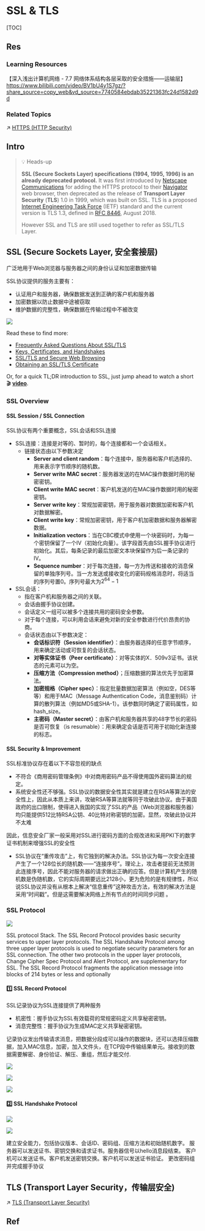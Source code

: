 # SSL & TLS

[TOC]



## Res
### Learning Resources
【深入浅出计算机网络 - 7.7 网络体系结构各层采取的安全措施——运输层】 https://www.bilibili.com/video/BV1bU4y1S7gz/?share_source=copy_web&vd_source=7740584ebdab35221363fc24d1582d9d

### Related Topics
↗ [HTTPS (HTTP Security)](../../📱%20Application%20Layer%20Security%20Protocols/HTTPS%20(HTTP%20Security)/HTTPS%20(HTTP%20Security).md) 



## Intro
> 💡 Heads-up
>
> **SSL (Secure Sockets Layer) specifications (1994, 1995, 1996) is an already deprecated protocol.**  It was first introduced by [Netscape Communications](https://en.wikipedia.org/wiki/Netscape_Communications) for adding the HTTPS protocol to their [Navigator](https://en.wikipedia.org/wiki/Netscape_Navigator) web browser, then deprecated as the release of **Transport Layer Security** (**TLS**) 1.0 in 1999, which was built on SSL. TLS is a proposed [Internet Engineering Task Force](https://en.wikipedia.org/wiki/Internet_Engineering_Task_Force) (IETF) standard and the current version is TLS 1.3, defined in [RFC 8446](https://tools.ietf.org/html/rfc8446), August 2018. 
>
> However SSL and TLS are still used together to refer as SSL/TLS Layer.



## SSL (Secure Sockets Layer, 安全套接层)
广泛地用于Web浏览器与服务器之间的身份认证和加密数据传输

SSL协议提供的服务主要有：
- 认证用户和服务器，确保数据发送到正确的客户机和服务器
- 加密数据以防止数据中途被窃取
- 维护数据的完整性，确保数据在传输过程中不被改变

![](../../../../../../Assets/Pics/Screenshot%202023-12-16%20at%204.48.49PM.png)

Read these to find more: 
- [Frequently Asked Questions About SSL/TLS](https://www.ssl.com/faqs/faq-what-is-ssl/#faq)
- [Keys, Certificates, and Handshakes](https://www.ssl.com/faqs/faq-what-is-ssl/#keys)
- [SSL/TLS and Secure Web Browsing](https://www.ssl.com/faqs/faq-what-is-ssl/#secure-web-browsing)
- [Obtaining an SSL/TLS Certificate](https://www.ssl.com/faqs/faq-what-is-ssl/#obtain)

Or, for a quick TL;DR introduction to SSL, just jump ahead to watch a short 🎬 **[video](https://www.ssl.com/faqs/faq-what-is-ssl/#video)**.


### SSL Overview
#### SSL Session / SSL Connection
SSL协议有两个重要概念，SSL会话和SSL连接

- SSL连接：连接是对等的、暂时的，每个连接都和一个会话相关。
	- 链接状态由以下参数决定
		- **Server and client random**：每个连接中，服务器和客户机选择的、 用来表示字节顺序的随机数。
		- **Server write MAC secret**：服务器发送的在MAC操作数据时用的秘密密钥。
		- **Client write MAC secret**：客户机发送的在MAC操作数据时用的秘密密钥。
		- **Server write key**：常规加密密钥，用于服务器对数据加密和客户机对数据解密。
		- **Client write key**：常规加密密钥，用于客户机加密数据和服务器解密数据。
		- **Initialization vectors**：当在CBC模式中使用一个块密码时，为每一个密钥保留了一个Ⅳ（初始化向量）。该字段首先由SSL握手协议进行初始化。其后，每条记录的最后加密文本块保留作为后一条记录的Ⅳ。
		- **Sequence number**：对于每次连接，每一方为传送和接收的消息保留的单独序列号。当一方发送或接收变化的密码规格消息时，将适当的序列号置0。序列号最大为$2^{64}-1$
- SSL会话：
	- 指在客户机和服务器之间的关联。
	- 会话由握手协议创建。
	- 会话定义一组可以被多个连接共用的密码安全参数。
	- 对于每个连接，可以利用会话来避免对新的安全参数进行代价昂贵的协商。
	- 会话状态由以下参数决定：
		- **会话标识符（Session identifier）**：由服务器选择的任意字节顺序，用来确定活动或可恢复的会话状态。
		- **对等实体证书（Peer certificate）**：对等实体的X．509v3证书。该状态的元素可以为空。
		- **压缩方法（Compression method）**；压缩数据的算法优先于加密算法。
		- **加密规格（Cipher spec）**：指定批量数据加密算法（例如空，DES等等）和用于MAC（Message Authentication Code，消息鉴别码）计算的散列算法（例如MD5或SHA-1）。该参数同时确定了密码属性，如hash_size。
		- **主密码（Master secret）**：由客户机和服务器共享的48字节长的密码是否可恢复（is resumable）：用来确定会话是否可用于初始化新连接的标志。

#### SSL Security & Improvement
SSL标准协议存在着以下不容忽视的缺点
- 不符合《商用密码管理条例》中对商用密码产品不得使用国外密码算法的规定。
- 系统安全性还不够强。SSL协议的数据安全性其实就是建立在RSA等算法的安全性上，因此从本质上来讲，攻破RSA等算法就等同于攻破此协议。由于美国政府的出口限制，使得进入我国的实现了SSL的产品（Web浏览器和服务器）均只能提供512比特RSA公钥、40比特对称密钥的加密。显然，攻破此协议并不太难

因此，信息安全厂家一般采用对SSL进行密码方面的合规改进和采用PKI下的数字证书机制来增强SSL的安全性
- SSL协议在“重传攻击”上，有它独到的解决办法。SSL协议为每一次安全连接产生了一个128位长的随机数——“连接序号”。理论上，攻击者提前无法预测此连接序号，因此不能对服务器的请求做出正确的应答。但是计算机产生的随机数是伪随机数，它的实际周期要远比2128小，更为危险的是有规律性，所以说SSL协议并没有从根本上解决“信息重传”这种攻击方法，有效的解决方法是采用“时间戳”。但是这需要解决网络上所有节点的时间同步问题 。


### SSL Protocol
![](../../../../../../Assets/Pics/Screenshot%202023-12-16%20at%205.29.28PM.png)

SSL protocol Stack. The SSL Record Protocol provides basic security services to upper layer protocols. The SSL Handshake Protocol among three upper layer protocols is used to negotiate security parameters for an SSL connection. The other two protocols in the upper layer protocols, Change Cipher Spec Protocol and Alert Protocol, are supplementary for SSL. The SSL Record Protocol fragments the application message into blocks of 214 bytes or less and optionally

#### 1️⃣ SSL Record Protocol
SSL记录协议为SSL连接提供了两种服务
- 机密性：握手协议为SSL有效载荷的常规密码定义共享秘密密钥。
- 消息完整性：握手协议为生成MAC定义共享秘密密钥。

记录协议发出传输请求消息，把数据分段成可以操作的数据块，还可以选择压缩数据，加入MAC信息，加密，加入文件头，在TCP段中传输结果单元。接收到的数据需要解密、身份验证、解压、重组，然后才能交付.

![](../../../../../../Assets/Pics/Screenshot%202023-12-16%20at%205.33.56PM.png)

![](../../../../../../Assets/Pics/Screenshot%202023-12-16%20at%205.37.48PM.png)

![](../../../../../../Assets/Pics/Screenshot%202023-12-16%20at%205.39.38PM.png)

#### 2️⃣ SSL Handshake Protocol
![](../../../../../../Assets/Pics/Screenshot%202023-12-16%20at%205.44.19PM.png)

![](../../../../../../Assets/Pics/Screenshot%202023-12-16%20at%205.47.22PM.png)

建立安全能力，包括协议版本、会话ID、密码组、压缩方法和初始随机数字。
服务器可以发送证书、密钥交换和请求证书。服务器信号以hello消息段结束。
客户机可以发送证书。客户机发送密钥交换。客户机可以发送证书验证。
更改密码组并完成握手协议



## TLS (Transport Layer Security，传输层安全)
↗ [TLS (Transport Layer Security)](TLS%20(Transport%20Layer%20Security)/TLS%20(Transport%20Layer%20Security).md)



## Ref
[数字签名、数字证书与HTTPS是什么关系？]: https://www.freebuf.com/company-information/238820.html
[一文彻底搞懂加密、数字签名和数字证书！]: https://segmentfault.com/a/1190000024523772
[Transport Layer Security (TLS)]: https://www.techtarget.com/searchsecurity/definition/Transport-Layer-Security-TLS

[👍 SECURE SOCKET LAYER AND TRANSPORT LAYER SECURITY]: https://www.brainkart.com/article/Secure-Socket-Layer-and-Transport-Layer-Security_8480/

[👍 Cryptography and Network Security]: https://www.brainkart.com/subject/Cryptography-and-Network-Security_137/

